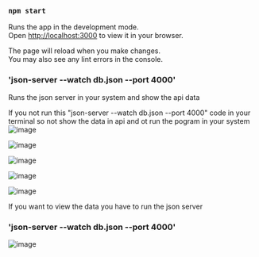 ### `npm start`

Runs the app in the development mode.\
Open [http://localhost:3000](http://localhost:3000) to view it in your browser.

The page will reload when you make changes.\
You may also see any lint errors in the console.

### 'json-server --watch db.json --port 4000'

Runs the json server in your system and show the api data

If you not run this "json-server --watch db.json --port 4000" code in your terminal
so not show the data in api and ot run the pogram in your system
![image](https://github.com/meet49/CRUD/assets/86903849/354b17a6-7682-4b9c-9031-b537166ebb36)

![image](https://github.com/meet49/CRUD/assets/86903849/f3170cf4-4da0-4c05-893d-e9b17a432ff8)

![image](https://github.com/meet49/CRUD/assets/86903849/9e19c437-6b98-4bf5-b74e-fc9edd1dc2ff)

![image](https://github.com/meet49/CRUD/assets/86903849/a11feea2-2a1e-4f61-bf48-3cd7c83ac076)

![image](https://github.com/meet49/CRUD/assets/86903849/df3849e7-3f8a-4204-a1b6-9575b752a155)

If you want to view the data you have to run the json server
###  'json-server --watch db.json --port 4000'

![image](https://github.com/meet49/CRUD/assets/86903849/e1992d1f-bf79-4223-93b7-03a29d176dfb)

